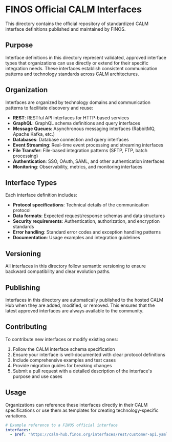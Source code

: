 # FINOS Official CALM Interfaces

This directory contains the official repository of standardized CALM interface definitions published and maintained by FINOS.

## Purpose

Interface definitions in this directory represent validated, approved interface types that organizations can use directly or extend for their specific integration needs. These interfaces establish consistent communication patterns and technology standards across CALM architectures.

## Organization

Interfaces are organized by technology domains and communication patterns to facilitate discovery and reuse:

- **REST**: RESTful API interfaces for HTTP-based services
- **GraphQL**: GraphQL schema definitions and query interfaces
- **Message Queues**: Asynchronous messaging interfaces (RabbitMQ, Apache Kafka, etc.)
- **Databases**: Database connection and query interfaces
- **Event Streaming**: Real-time event processing and streaming interfaces
- **File Transfer**: File-based integration patterns (SFTP, FTP, batch processing)
- **Authentication**: SSO, OAuth, SAML, and other authentication interfaces
- **Monitoring**: Observability, metrics, and monitoring interfaces

## Interface Types

Each interface definition includes:

- **Protocol specifications**: Technical details of the communication protocol
- **Data formats**: Expected request/response schemas and data structures
- **Security requirements**: Authentication, authorization, and encryption standards
- **Error handling**: Standard error codes and exception handling patterns
- **Documentation**: Usage examples and integration guidelines

## Versioning

All interfaces in this directory follow semantic versioning to ensure backward compatibility and clear evolution paths.

## Publishing

Interfaces in this directory are automatically published to the hosted CALM Hub when they are added, modified, or removed. This ensures that the latest approved interfaces are always available to the community.

## Contributing

To contribute new interfaces or modify existing ones:

1. Follow the CALM interface schema specification
2. Ensure your interface is well-documented with clear protocol definitions
3. Include comprehensive examples and test cases
4. Provide migration guides for breaking changes
5. Submit a pull request with a detailed description of the interface's purpose and use cases

## Usage

Organizations can reference these interfaces directly in their CALM specifications or use them as templates for creating technology-specific variations.

```yaml
# Example reference to a FINOS official interface
interfaces:
  - $ref: "https://calm-hub.finos.org/interfaces/rest/customer-api.yaml"
```
